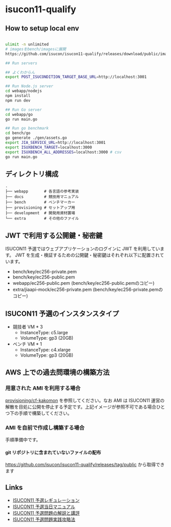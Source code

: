 # isucon11-qualify

## How to setup local env

```sh

ulimit -n unlimited
# imagesをbench/imagesに展開
https://github.com/isucon/isucon11-qualify/releases/download/public/images.tgz

## Run servers

## よくわからん
export POST_ISUCONDITION_TARGET_BASE_URL=http://localhost:3001

## Run Node.js server
cd webapp/nodejs
npm install
npm run dev

## Run Go server
cd webapp/go
go run main.go

## Run go benchmark
cd bench/go
go generate ./gen/assets.go 
export JIA_SERVICE_URL=http://localhost:3001
export ISUXBENCH_TARGET=localhost:3000
export ISUXBENCH_ALL_ADDRESSES=localhost:3000 # csv
go run main.go
```

## ディレクトリ構成

```
.
├── webapp       # 各言語の参考実装
├── docs         # 競技用マニュアル
├── bench        # ベンチマーカー
├── provisioning # セットアップ用
├── development  # 開発用資材置場
└── extra        # その他のファイル
```

## JWT で利用する公開鍵・秘密鍵

ISUCON11 予選ではウェブアプリケーションのログインに JWT を利用しています。
JWT を生成・検証するための公開鍵・秘密鍵はそれぞれ以下に配置されています。

* bench/key/ec256-private.pem
* bench/key/ec256-public.pem
* webapp/ec256-public.pem (bench/key/ec256-public.pemのコピー)
* extra/jiaapi-mock/ec256-private.pem (bench/key/ec256-private.pemのコピー)

## ISUCON11 予選のインスタンスタイプ

* 競技者 VM * 3
    * InstanceType: c5.large
    * VolumeType: gp3 (20GB)
* ベンチ VM * 1
    * InstanceType: c4.xlarge
    * VolumeType: gp3 (20GB)

## AWS 上での過去問環境の構築方法

### 用意された AMI を利用する場合

[provisioning/cf-kakomon](./provisioning/cf-kakomon) を参照してください。なお AMI は ISUCON11 運営の解散を目処に公開を停止する予定です。上記イメージが参照不可である場合ひとつ下の手順で構築してください。

### AMI を自前で作成し構築する場合

手順準備中です。

#### git リポジトリに含まれていないファイルの配布

https://github.com/isucon/isucon11-qualify/releases/tag/public から取得できます

## Links

- [ISUCON11 予選レギュレーション](https://isucon.net/archives/55854734.html)
- [ISUCON11 予選当日マニュアル](./docs/manual.md)
- [ISUCON11 予選問題の解説と講評](https://isucon.net/archives/56044867.html)
- [ISUCON11 予選問題実践攻略法](https://isucon.net/archives/56082639.html)
